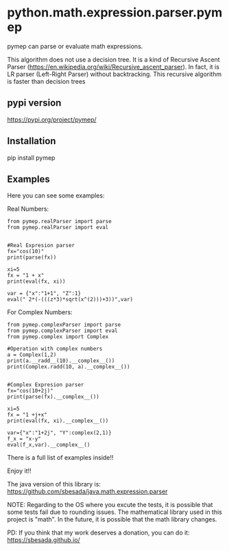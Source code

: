 # python.math.expression.parser.pymep

pymep can parse or evaluate math expressions.

This algorithm does not use a decision tree. It is a kind of Recursive Ascent Parser (https://en.wikipedia.org/wiki/Recursive_ascent_parser). In fact, it is LR parser (Left-Right Parser) without backtracking. This recursive algorithm is faster than decision trees

## pypi version

  https://pypi.org/project/pymep/

## Installation

pip install pymep

## Examples

Here you can see some examples:

  Real Numbers:    
	
	from pymep.realParser import parse
	from pymep.realParser import eval


	#Real Expresion parser
	fx="cos(10)"
	print(parse(fx))
	
	xi=5
	fx = "1 + x"
	print(eval(fx, xi))
	
	var = {"x":"1+1", "Z":1}
	eval(" 2*(-(((z*3)*sqrt(x^(2)))+3))",var)
	

  For Complex Numbers:
  
    from pymep.complexParser import parse
	from pymep.complexParser import eval
	from pymep.complex import Complex

	#Operation with complex numbers
	a = Complex(1,2)
	print(a.__radd__(10).__complex__())
	print(Complex.radd(10, a).__complex__())


	#Complex Expresion parser
	fx="cos(10+2j)"
	print(parse(fx).__complex__())
	
	xi=5
	fx = "1 +j+x"
	print(eval(fx, xi).__complex__())
	
	var={"x":"1+2j", "Y":complex(2,1)}
	f_x = "x-y"
	eval(f_x,var).__complex__()
	
    
 There is a full list of examples inside!!

Enjoy it!!

The java version of this library is: https://github.com/sbesada/java.math.expression.parser

NOTE: Regarding to the OS where you excute the tests, it is possible that some tests fail due to rounding issues. The mathematical library used in this project is "math". In the future, it is possible that the math library changes. 

PD: If you think that my work deserves a donation, you can do it: https://sbesada.github.io/
